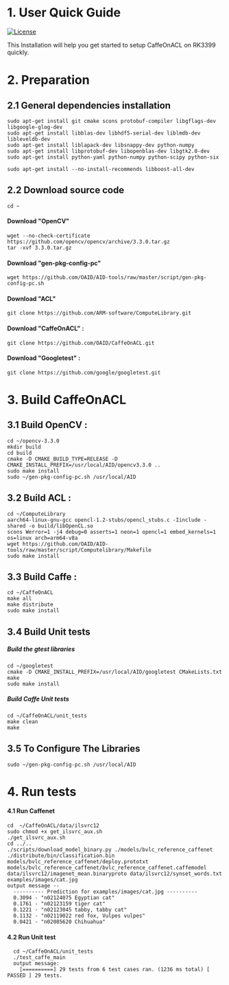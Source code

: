 # 1. User Quick Guide
[![License](https://img.shields.io/badge/license-BSD-blue.svg)](LICENSE)

This Installation will help you get started to setup CaffeOnACL on RK3399 quickly.

# 2. Preparation
## 2.1 General dependencies installation
	sudo apt-get install git cmake scons protobuf-compiler libgflags-dev libgoogle-glog-dev 
	sudo apt-get install libblas-dev libhdf5-serial-dev liblmdb-dev libleveldb-dev 
	sudo apt-get install liblapack-dev libsnappy-dev python-numpy 
	sudo apt-get install libprotobuf-dev libopenblas-dev libgtk2.0-dev
	sudo apt-get install python-yaml python-numpy python-scipy python-six
	
	sudo apt-get install --no-install-recommends libboost-all-dev

## 2.2 Download source code

	cd ~
	
#### Download "OpenCV" 
	wget --no-check-certificate https://github.com/opencv/opencv/archive/3.3.0.tar.gz
	tar -xvf 3.3.0.tar.gz
#### Download "gen-pkg-config-pc" 
	wget https://github.com/OAID/AID-tools/raw/master/script/gen-pkg-config-pc.sh
#### Download "ACL" 
	git clone https://github.com/ARM-software/ComputeLibrary.git
#### Download "CaffeOnACL" :
	git clone https://github.com/OAID/CaffeOnACL.git
#### Download "Googletest" :
	git clone https://github.com/google/googletest.git

# 3. Build CaffeOnACL

## 3.1 Build OpenCV :
	cd ~/opencv-3.3.0
	mkdir build
	cd build
	cmake -D CMAKE_BUILD_TYPE=RELEASE -D CMAKE_INSTALL_PREFIX=/usr/local/AID/opencv3.3.0 ..
	sudo make install
	sudo ~/gen-pkg-config-pc.sh /usr/local/AID
	
## 3.2 Build ACL :
	cd ~/ComputeLibrary
    aarch64-linux-gnu-gcc opencl-1.2-stubs/opencl_stubs.c -Iinclude -shared -o build/libOpenCL.so
	scons Werror=1 -j4 debug=0 asserts=1 neon=1 opencl=1 embed_kernels=1 os=linux arch=arm64-v8a
	wget https://github.com/OAID/AID-tools/raw/master/script/Computelibrary/Makefile
	sudo make install

## 3.3 Build Caffe :
	cd ~/CaffeOnACL
	make all 
	make distribute
	sudo make install

## 3.4 Build Unit tests
##### Build the gtest libraries
	cd ~/googletest
	cmake -D CMAKE_INSTALL_PREFIX=/usr/local/AID/googletest CMakeLists.txt
	make
	sudo make install

##### Build Caffe Unit tests
	cd ~/CaffeOnACL/unit_tests
	make clean
	make

## 3.5 To Configure The Libraries
	sudo ~/gen-pkg-config-pc.sh /usr/local/AID

# 4. Run tests

#### 4.1 Run Caffenet
	cd  ~/CaffeOnACL/data/ilsvrc12
	sudo chmod +x get_ilsvrc_aux.sh
	./get_ilsvrc_aux.sh
	cd ../..
	./scripts/download_model_binary.py ./models/bvlc_reference_caffenet
	./distribute/bin/classification.bin models/bvlc_reference_caffenet/deploy.prototxt models/bvlc_reference_caffenet/bvlc_reference_caffenet.caffemodel data/ilsvrc12/imagenet_mean.binaryproto data/ilsvrc12/synset_words.txt examples/images/cat.jpg
	output message --
	  ---------- Prediction for examples/images/cat.jpg ----------
	  0.3094 - "n02124075 Egyptian cat"
	  0.1761 - "n02123159 tiger cat"
	  0.1221 - "n02123045 tabby, tabby cat"
	  0.1132 - "n02119022 red fox, Vulpes vulpes"
	  0.0421 - "n02085620 Chihuahua"

#### 4.2 Run Unit test
	  cd ~/CaffeOnACL/unit_tests
	  ./test_caffe_main
	  output message:
	    [==========] 29 tests from 6 test cases ran. (1236 ms total) [ PASSED ] 29 tests.
